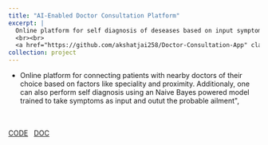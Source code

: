 ```yaml
---
title: "AI-Enabled Doctor Consultation Platform"
excerpt: |
  Online platform for self diagnosis of deseases based on input symptoms using a Naive Bayes powered model, along with connecting patients with nearby doctors of their choice based on factors like speciality and proximity. 
  <br><br>
  <a href="https://github.com/akshatjai258/Doctor-Consultation-App" class="btn btn-primary">CODE</a> &nbsp; <a href="https://docs.google.com/presentation/d/1rB_BAW5_9PeCt-c2RPqBCyBJctiq27Q6owt_gX1PRfI/edit?usp=sharing" class="btn btn-primary">DOC</a>
collection: project
---
```


- Online platform for connecting patients with nearby doctors of their choice based on factors like speciality and proximity. Additionaly, one can also perform self diagnosis using an Naive Bayes powered model trained to take symptoms as input and outut the probable ailment",

<br><br>
<a href="https://github.com/akshatjai258/Doctor-Consultation-App" class="btn btn-primary">CODE</a> &nbsp; <a href="https://docs.google.com/presentation/d/1rB_BAW5_9PeCt-c2RPqBCyBJctiq27Q6owt_gX1PRfI/edit?usp=sharing" class="btn btn-primary">DOC</a>



